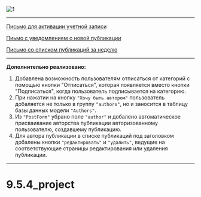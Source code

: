 ![1](https://user-images.githubusercontent.com/108303572/210212000-8a6d8d52-2112-4b4f-a36c-77c23af5b7e5.jpg)
***
[Письмо для активации учетной записи](https://disk.yandex.ru/i/G01btBUpWoMl0Q)

[Пиьмо с уведомлением о новой публикации](https://disk.yandex.ru/i/LVc2wuXR74WcBA)

[Письмо со списком публикаций за неделю](https://disk.yandex.ru/i/wdL4DPBx372NUg)
***
**Дополнительно реализовано:**
1. Добавлена возможность пользователям отписаться от категорий с помощью кнопки "Отписаться", которая появляется вместо кнопки "Подписаться", когда пользователь подписывается на категорию.
2. При нажатии на кнопку `"Хочу быть автором"` пользователь добаляется не только в группу `"authors"`, но и заносится в таблицу базы данных модели `"Authors"`.
3. Из `"PostForm"` убрано поле `"author"` и добалено автоматическое присваивание авторства публикации авторизованному пользователю, создавшему публикацию.
4. Для автора публикации в списке публикаций под заголовком добалены кнопки `"редактировать"` и `"удалить"`, ведущие на соответствующие страницы редактирования или удаления публикации.  
***
# 9.5.4_project
